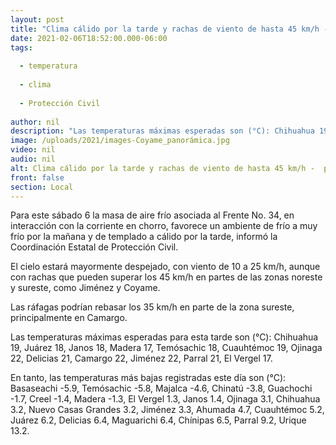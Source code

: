 ```yaml
---
layout: post
title: "Clima cálido por la tarde y rachas de viento de hasta 45 km/h -  pronóstico de hoy sábado 6"
date: 2021-02-06T18:52:00.000-06:00
tags:
  
  - temperatura
  
  - clima
  
  - Protección Civil
  
author: nil
description: "Las temperaturas máximas esperadas son (°C): Chihuahua 19, Juárez 18, Janos 18, Madera 17, Temósachic 18, Cuauhtémoc 19, Ojinaga 22, Delicias 21, Camargo 22, Jiménez 22, Parral 21, y El Vergel 17"
image: /uploads/2021/images-Coyame_panorámica.jpg
video: nil
audio: nil
alt: Clima cálido por la tarde y rachas de viento de hasta 45 km/h -  pronóstico de hoy sábado 6
front: false
section: Local
---
```


Para este sábado 6 la masa de aire frío asociada al Frente No. 34, en interacción con la corriente en chorro, favorece un ambiente de frío a muy frío por la mañana y de templado a cálido por la tarde, informó la Coordinación Estatal de Protección Civil.

El cielo estará mayormente despejado, con viento de 10 a 25 km/h, aunque con rachas que pueden superar los 45 km/h en partes de las zonas noreste y sureste, como Jiménez y Coyame.

Las ráfagas podrían rebasar los 35 km/h en parte de la zona sureste, principalmente en Camargo.

Las temperaturas máximas esperadas para esta tarde son (°C): Chihuahua 19, Juárez 18, Janos 18, Madera 17, Temósachic 18, Cuauhtémoc 19, Ojinaga 22, Delicias 21, Camargo 22, Jiménez 22, Parral 21, El Vergel 17.

En tanto, las temperaturas más bajas registradas este día son (°C): Basaseachi -5.9, Temósachic -5.8, Majalca -4.6, Chinatú -3.8, Guachochi -1.7, Creel -1.4, Madera -1.3, El Vergel 1.3, Janos 1.4, Ojinaga 3.1, Chihuahua 3.2, Nuevo Casas Grandes 3.2, Jiménez 3.3, Ahumada 4.7, Cuauhtémoc 5.2, Juárez 6.2, Delicias 6.4, Maguarichi 6.4, Chínipas 6.5, Parral 9.2, Urique 13.2.